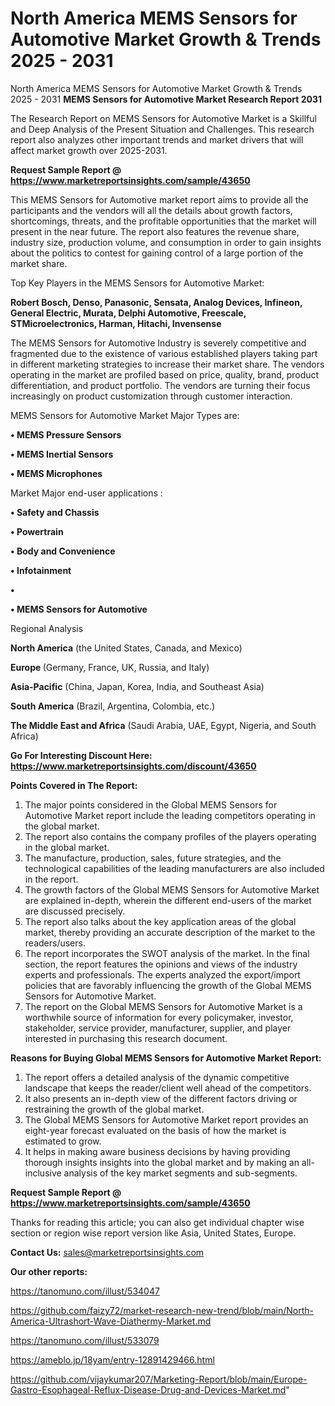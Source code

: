 # North America MEMS Sensors for Automotive Market Growth & Trends 2025 - 2031
North America MEMS Sensors for Automotive Market Growth & Trends 2025 - 2031
<strong>MEMS Sensors for Automotive Market Research Report 2031</strong>

The Research Report on MEMS Sensors for Automotive Market is a Skillful and Deep Analysis of the Present Situation and Challenges. This research report also analyzes other important trends and market drivers that will affect market growth over 2025-2031.

<strong>Request Sample Report @ <a href=https://www.marketreportsinsights.com/sample/43650>https://www.marketreportsinsights.com/sample/43650</a></strong>

This MEMS Sensors for Automotive market report aims to provide all the participants and the vendors will all the details about growth factors, shortcomings, threats, and the profitable opportunities that the market will present in the near future. The report also features the revenue share, industry size, production volume, and consumption in order to gain insights about the politics to contest for gaining control of a large portion of the market share.

Top Key Players in the MEMS Sensors for Automotive Market:

<strong>Robert Bosch, Denso, Panasonic, Sensata, Analog Devices, Infineon, General Electric, Murata, Delphi Automotive, Freescale, STMicroelectronics, Harman, Hitachi, Invensense</strong>

The MEMS Sensors for Automotive Industry is severely competitive and fragmented due to the existence of various established players taking part in different marketing strategies to increase their market share. The vendors operating in the market are profiled based on price, quality, brand, product differentiation, and product portfolio. The vendors are turning their focus increasingly on product customization through customer interaction.

MEMS Sensors for Automotive Market Major Types are:

<strong>•  MEMS Pressure Sensors

•  MEMS Inertial Sensors

•  MEMS Microphones</strong>

Market Major end-user applications :

<strong>•  Safety and Chassis

•  Powertrain

•  Body and Convenience

•  Infotainment

•  

•  MEMS Sensors for Automotive</strong>

Regional Analysis

</u><strong><b>North America</b></strong> (the United States, Canada, and Mexico)

<strong><b>Europe </b></strong>(Germany, France, UK, Russia, and Italy)

<strong><b>Asia-Pacific</b></strong> (China, Japan, Korea, India, and Southeast Asia)

<strong><b>South America</b></strong> (Brazil, Argentina, Colombia, etc.)

<strong><b>The Middle East and Africa</b></strong> (Saudi Arabia, UAE, Egypt, Nigeria, and South Africa)

<strong>Go For Interesting Discount Here: <a href=https://www.marketreportsinsights.com/discount/43650>https://www.marketreportsinsights.com/discount/43650</a></strong>

<strong>Points Covered in The Report:</strong>
<ol>
  <li>The major points considered in the Global MEMS Sensors for Automotive Market report include the leading competitors operating in the global market.</li>
  <li>The report also contains the company profiles of the players operating in the global market.</li>
  <li>The manufacture, production, sales, future strategies, and the technological capabilities of the leading manufacturers are also included in the report.</li>
  <li>The growth factors of the Global MEMS Sensors for Automotive Market are explained in-depth, wherein the different end-users of the market are discussed precisely.</li>
  <li>The report also talks about the key application areas of the global market, thereby providing an accurate description of the market to the readers/users.</li>
  <li>The report incorporates the SWOT analysis of the market. In the final section, the report features the opinions and views of the industry experts and professionals. The experts analyzed the export/import policies that are favorably influencing the growth of the Global MEMS Sensors for Automotive Market.</li>
  <li>The report on the Global MEMS Sensors for Automotive Market is a worthwhile source of information for every policymaker, investor, stakeholder, service provider, manufacturer, supplier, and player interested in purchasing this research document.</li>
</ol>
<strong>Reasons for Buying Global MEMS Sensors for Automotive Market Report:</strong>

<ol>
  <li>The report offers a detailed analysis of the dynamic competitive landscape that keeps the reader/client well ahead of the competitors.</li>
  <li>It also presents an in-depth view of the different factors driving or restraining the growth of the global market.</li>
  <li>The Global MEMS Sensors for Automotive Market report provides an eight-year forecast evaluated on the basis of how the market is estimated to grow.</li>
  <li>It helps in making aware business decisions by having providing thorough insights insights into the global market and by making an all-inclusive analysis of the key market segments and sub-segments.</li>
</ol>
<strong>Request Sample Report @ <a href=https://www.marketreportsinsights.com/sample/43650>https://www.marketreportsinsights.com/sample/43650</a></strong>


Thanks for reading this article; you can also get individual chapter wise section or region wise report version like Asia, United States, Europe.

<strong>Contact Us:</strong>
sales@marketreportsinsights.com

<strong>Our other reports:</strong>

<a href=https://tanomuno.com/illust/534047>https://tanomuno.com/illust/534047</a>

<a href=https://github.com/faizy72/market-research-new-trend/blob/main/North-America-Ultrashort-Wave-Diathermy-Market.md>https://github.com/faizy72/market-research-new-trend/blob/main/North-America-Ultrashort-Wave-Diathermy-Market.md</a>

<a href=https://tanomuno.com/illust/533079>https://tanomuno.com/illust/533079</a>

<a href=https://ameblo.jp/18yam/entry-12891429466.html>https://ameblo.jp/18yam/entry-12891429466.html</a>

<a href=https://github.com/vijaykumar207/Marketing-Report/blob/main/Europe-Gastro-Esophageal-Reflux-Disease-Drug-and-Devices-Market.md>https://github.com/vijaykumar207/Marketing-Report/blob/main/Europe-Gastro-Esophageal-Reflux-Disease-Drug-and-Devices-Market.md</a>"
